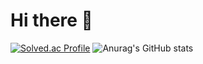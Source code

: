 # Hi there 👋

<!--
**doonghui/doonghui** is a ✨ _special_ ✨ repository because its `README.md` (this file) appears on your GitHub profile.

Here are some ideas to get you started:

- 🔭 I’m currently working on ...
- 🌱 I’m currently learning ...
- 👯 I’m looking to collaborate on ...
- 🤔 I’m looking for help with ...
- 💬 Ask me about ...
- 📫 How to reach me: ...
- 😄 Pronouns: ...
- ⚡ Fun fact: ...
-->
[![Solved.ac Profile](http://mazassumnida.wtf/api/v2/generate_badge?boj=louisp0215)](https://solved.ac/louisp0215/)
![Anurag's GitHub stats](https://github-readme-stats.vercel.app/api?username=doonghui@gmail.com&show_icons=true&theme=radical)
